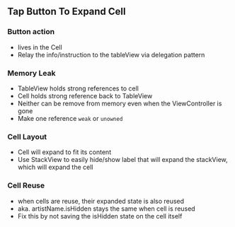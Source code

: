 ##  Tap Button To Expand Cell

### Button action 
- lives in the Cell
- Relay the info/instruction to the tableView via delegation pattern

### Memory Leak
- TableView holds strong references to cell
- Cell holds strong reference back to TableView
- Neither can be remove from memory even when the ViewController is gone
- Make one reference `weak` or `unowned`

### Cell Layout
- Cell will expand to fit its content
- Use StackView to easily hide/show label that will expand the stackView, which will expand the cell

### Cell Reuse
- when cells are reuse, their expanded state is also reused
- aka. artistName.isHidden stays the same when cell is reused
- Fix this by not saving the isHidden state on the cell itself

